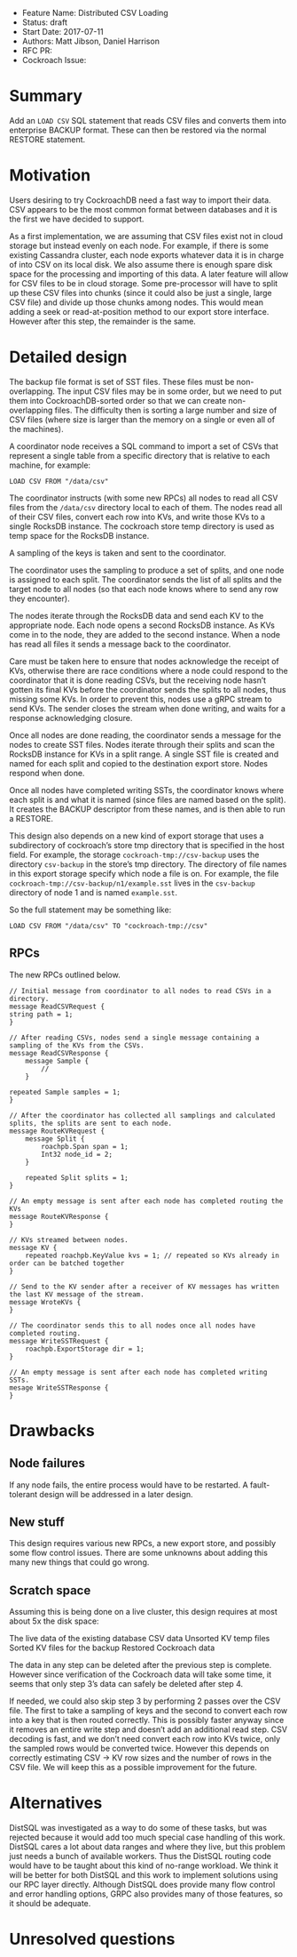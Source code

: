 - Feature Name: Distributed CSV Loading
- Status: draft
- Start Date: 2017-07-11
- Authors: Matt Jibson, Daniel Harrison
- RFC PR:
- Cockroach Issue:

# Summary

Add an `LOAD CSV` SQL statement that reads CSV files and converts them into enterprise BACKUP format. These can then be restored via the normal RESTORE statement.

# Motivation

Users desiring to try CockroachDB need a fast way to import their data. CSV appears to be the most common format between databases and it is the first we have decided to support.

As a first implementation, we are assuming that CSV files exist not in cloud storage but instead evenly on each node. For example, if there is some existing Cassandra cluster, each node exports whatever data it is in charge of into CSV on its local disk. We also assume there is enough spare disk space for the processing and importing of this data. A later feature will allow for CSV files to be in cloud storage. Some pre-processor will have to split up these CSV files into chunks (since it could also be just a single, large CSV file) and divide up those chunks among nodes. This would mean adding a seek or read-at-position method to our export store interface. However after this step, the remainder is the same.

# Detailed design

The backup file format is set of SST files. These files must be non-overlapping. The input CSV files may be in some order, but we need to put them into CockroachDB-sorted order so that we can create non-overlapping files. The difficulty then is sorting a large number and size of CSV files (where size is larger than the memory on a single or even all of the machines).

A coordinator node receives a SQL command to import a set of CSVs that represent a single table from a specific directory that is relative to each machine, for example:

`LOAD CSV FROM "/data/csv"`

The coordinator instructs (with some new RPCs) all nodes to read all CSV files from the `/data/csv` directory local to each of them. The nodes read all of their CSV files, convert each row into KVs, and write those KVs to a single RocksDB instance. The cockroach store temp directory is used as temp space for the RocksDB instance.

A sampling of the keys is taken and sent to the coordinator.

The coordinator uses the sampling to produce a set of splits, and one node is assigned to each split. The coordinator sends the list of all splits and the target node to all nodes (so that each node knows where to send any row they encounter).

The nodes iterate through the RocksDB data and send each KV to the appropriate node. Each node opens a second RocksDB instance. As KVs come in to the node, they are added to the second instance. When a node has read all files it sends a message back to the coordinator.

Care must be taken here to ensure that nodes acknowledge the receipt of KVs, otherwise there are race conditions where a node could respond to the coordinator that it is done reading CSVs, but the receiving node hasn’t gotten its final KVs before the coordinator sends the splits to all nodes, thus missing some KVs. In order to prevent this, nodes use a gRPC stream to send KVs. The sender closes the stream when done writing, and waits for a response acknowledging closure.

Once all nodes are done reading, the coordinator sends a message for the nodes to create SST files. Nodes iterate through their splits and scan the RocksDB instance for KVs in a split range. A single SST file is created and named for each split and copied to the destination export store. Nodes respond when done.

Once all nodes have completed writing SSTs, the coordinator knows where each split is and what it is named (since files are named based on the split). It creates the BACKUP descriptor from these names, and is then able to run a RESTORE.

This design also depends on a new kind of export storage that uses a subdirectory of cockroach’s store tmp directory that is specified in the host field. For example, the storage `cockroach-tmp://csv-backup` uses the directory `csv-backup` in the store’s tmp directory. The directory of file names in this export storage specify which node a file is on. For example, the file `cockroach-tmp://csv-backup/n1/example.sst` lives in the `csv-backup` directory of node 1 and is named `example.sst`.

So the full statement may be something like:

`LOAD CSV FROM "/data/csv" TO "cockroach-tmp://csv"`

## RPCs

The new RPCs outlined below.

```
// Initial message from coordinator to all nodes to read CSVs in a directory.
message ReadCSVRequest {
string path = 1;
}

// After reading CSVs, nodes send a single message containing a sampling of the KVs from the CSVs.
message ReadCSVResponse {
	message Sample {
		//
	}

repeated Sample samples = 1;
}

// After the coordinator has collected all samplings and calculated splits, the splits are sent to each node.
message RouteKVRequest {
	message Split {
		roachpb.Span span = 1;
		Int32 node_id = 2;
	}

	repeated Split splits = 1;
}

// An empty message is sent after each node has completed routing the KVs
message RouteKVResponse {
}

// KVs streamed between nodes.
message KV {
	repeated roachpb.KeyValue kvs = 1; // repeated so KVs already in order can be batched together
}

// Send to the KV sender after a receiver of KV messages has written the last KV message of the stream.
message WroteKVs {
}

// The coordinator sends this to all nodes once all nodes have completed routing.
message WriteSSTRequest {
	roachpb.ExportStorage dir = 1;
}

// An empty message is sent after each node has completed writing SSTs.
mesage WriteSSTResponse {
}
```

# Drawbacks

## Node failures

If any node fails, the entire process would have to be restarted. A fault-tolerant design will be addressed in a later design.

## New stuff

This design requires various new RPCs, a new export store, and possibly some flow control issues. There are some unknowns about adding this many new things that could go wrong.

## Scratch space

Assuming this is being done on a live cluster, this design requires at most about 5x the disk space:

The live data of the existing database
CSV data
Unsorted KV temp files
Sorted KV files for the backup
Restored Cockroach data

The data in any step can be deleted after the previous step is complete. However since verification of the Cockroach data will take some time, it seems that only step 3’s data can safely be deleted after step 4.

If needed, we could also skip step 3 by performing 2 passes over the CSV file. The first to take a sampling of keys and the second to convert each row into a key that is then routed correctly. This is possibly faster anyway since it removes an entire write step and doesn’t add an additional read step. CSV decoding is fast, and we don’t need convert each row into KVs twice, only the sampled rows would be converted twice. However this depends on correctly estimating CSV -> KV row sizes and the number of rows in the CSV file. We will keep this as a possible improvement for the future.

# Alternatives

DistSQL was investigated as a way to do some of these tasks, but was rejected because it would add too much special case handling of this work. DistSQL cares a lot about data ranges and where they live, but this problem just needs a bunch of available workers. Thus the DistSQL routing code would have to be taught about this kind of no-range workload. We think it will be better for both DistSQL and this work to implement solutions using our RPC layer directly. Although DistSQL does provide many flow control and error handling options, GRPC also provides many of those features, so it should be adequate.

# Unresolved questions
